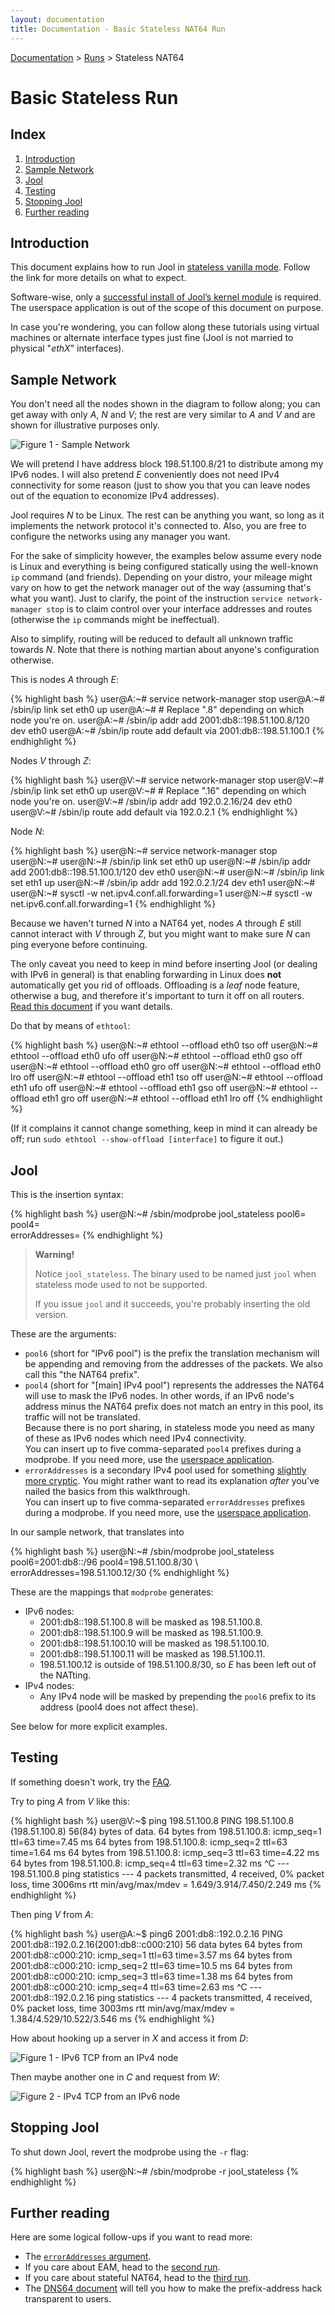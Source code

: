 ```yaml
---
layout: documentation
title: Documentation - Basic Stateless NAT64 Run
---
```


[Documentation](doc-index.html) > [Runs](doc-index.html#runs) > Stateless NAT64

# Basic Stateless Run

## Index

1. [Introduction](#introduction)
2. [Sample Network](#sample-network)
3. [Jool](#jool)
4. [Testing](#testing)
5. [Stopping Jool](#stopping-jool)
6. [Further reading](#further-reading)

## Introduction

This document explains how to run Jool in [stateless vanilla mode](intro-nat64.html#stateless-nat64-vanilla). Follow the link for more details on what to expect.

Software-wise, only a [successful install of Jool’s kernel module](mod-install.html) is required. The userspace application is out of the scope of this document on purpose.

In case you're wondering, you can follow along these tutorials using virtual machines or alternate interface types just fine (Jool is not married to physical "_ethX_" interfaces).

## Sample Network

You don't need all the nodes shown in the diagram to follow along; you can get away with only _A_, _N_ and _V_; the rest are very similar to _A_ and _V_ and are shown for illustrative purposes only.

![Figure 1 - Sample Network](images/intro/network-2vanilla.svg)

We will pretend I have address block 198.51.100.8/21 to distribute among my IPv6 nodes. I will also pretend _E_ conveniently does not need IPv4 connectivity for some reason (just to show you that you can leave nodes out of the equation to economize IPv4 addresses).

Jool requires _N_ to be Linux. The rest can be anything you want, so long as it implements the network protocol it's connected to. Also, you are free to configure the networks using any manager you want.

For the sake of simplicity however, the examples below assume every node is Linux and everything is being configured statically using the well-known `ip` command (and friends). Depending on your distro, your mileage might vary on how to get the network manager out of the way (assuming that's what you want). Just to clarify, the point of the instruction `service network-manager stop` is to claim control over your interface addresses and routes (otherwise the `ip` commands might be ineffectual).

Also to simplify, routing will be reduced to default all unknown traffic towards _N_. Note that there is nothing martian about anyone's configuration otherwise.

This is nodes _A_ through _E_:

{% highlight bash %}
user@A:~# service network-manager stop
user@A:~# /sbin/ip link set eth0 up
user@A:~# # Replace ".8" depending on which node you're on.
user@A:~# /sbin/ip addr add 2001:db8::198.51.100.8/120 dev eth0
user@A:~# /sbin/ip route add default via 2001:db8::198.51.100.1
{% endhighlight %}

Nodes _V_ through _Z_:

{% highlight bash %}
user@V:~# service network-manager stop
user@V:~# /sbin/ip link set eth0 up
user@V:~# # Replace ".16" depending on which node you're on.
user@V:~# /sbin/ip addr add 192.0.2.16/24 dev eth0
user@V:~# /sbin/ip route add default via 192.0.2.1
{% endhighlight %}

Node _N_:

{% highlight bash %}
user@N:~# service network-manager stop
user@N:~# 
user@N:~# /sbin/ip link set eth0 up
user@N:~# /sbin/ip addr add 2001:db8::198.51.100.1/120 dev eth0
user@N:~# 
user@N:~# /sbin/ip link set eth1 up
user@N:~# /sbin/ip addr add 192.0.2.1/24 dev eth1
user@N:~# 
user@N:~# sysctl -w net.ipv4.conf.all.forwarding=1
user@N:~# sysctl -w net.ipv6.conf.all.forwarding=1
{% endhighlight %}

Because we haven't turned _N_ into a NAT64 yet, nodes _A_ through _E_ still cannot interact with _V_ through _Z_, but you might want to make sure _N_ can ping everyone before continuing.

The only caveat you need to keep in mind before inserting Jool (or dealing with IPv6 in general) is that enabling forwarding in Linux does **not** automatically get you rid of offloads. Offloading is a _leaf_ node feature, otherwise a bug, and therefore it's important to turn it off on all routers. [Read this document](misc-offloading.html) if you want details.

Do that by means of `ethtool`:

{% highlight bash %}
user@N:~# ethtool --offload eth0 tso off
user@N:~# ethtool --offload eth0 ufo off
user@N:~# ethtool --offload eth0 gso off
user@N:~# ethtool --offload eth0 gro off
user@N:~# ethtool --offload eth0 lro off
user@N:~# ethtool --offload eth1 tso off
user@N:~# ethtool --offload eth1 ufo off
user@N:~# ethtool --offload eth1 gso off
user@N:~# ethtool --offload eth1 gro off
user@N:~# ethtool --offload eth1 lro off
{% endhighlight %}

(If it complains it cannot change something, keep in mind it can already be off; run `sudo ethtool --show-offload [interface]` to figure it out.)

## Jool

This is the insertion syntax:

{% highlight bash %}
user@N:~# /sbin/modprobe jool_stateless pool6=<IPv6 prefix> pool4=<IPv4 prefixes> \
	errorAddresses=<IPv4 prefixes>
{% endhighlight %}

> **Warning!**
> 
> Notice `jool_stateless`. The binary used to be named just `jool` when stateless mode used to not be supported.
> 
> If you issue `jool` and it succeeds, you're probably inserting the old version.

These are the arguments:

- `pool6` (short for "IPv6 pool") is the prefix the translation mechanism will be appending and removing from the addresses of the packets. We also call this "the NAT64 prefix".
- `pool4` (short for "[main] IPv4 pool") represents the addresses the NAT64 will use to mask the IPv6 nodes. In other words, if an IPv6 node's address minus the NAT64 prefix does not match an entry in this pool, its traffic will not be translated.  
Because there is no port sharing, in stateless mode you need as many of these as IPv6 nodes which need IPv4 connectivity.  
You can insert up to five comma-separated `pool4` prefixes during a modprobe. If you need more, use the [userspace application](usr-flags-pool4.html).  
- `errorAddresses` is a secondary IPv4 pool used for something [slightly more cryptic](TODO). You might rather want to read its explanation _after_ you've nailed the basics from this walkthrough.  
You can insert up to five comma-separated `errorAddresses` prefixes during a modprobe. If you need more, use the [userspace application](usr-flags-TODO.html).

In our sample network, that translates into

{% highlight bash %}
user@N:~# /sbin/modprobe jool_stateless pool6=2001:db8::/96 pool4=198.51.100.8/30 \ 
	errorAddresses=198.51.100.12/30
{% endhighlight %}

These are the mappings that `modprobe` generates:

- IPv6 nodes:
	- 2001:db8::<span class="correlate1">198.51.100.8</span> will be masked as <span class="correlate1">198.51.100.8</span>.
	- 2001:db8::<span class="correlate2">198.51.100.9</span> will be masked as <span class="correlate2">198.51.100.9</span>.
	- 2001:db8::<span class="correlate1">198.51.100.10</span> will be masked as <span class="correlate1">198.51.100.10</span>.
	- 2001:db8::<span class="correlate2">198.51.100.11</span> will be masked as <span class="correlate2">198.51.100.11</span>.
	- 198.51.100.12 is outside of 198.51.100.8/30, so _E_ has been left out of the NATting.
- IPv4 nodes:
	- Any IPv4 node will be masked by prepending the `pool6` prefix to its address (pool4 does not affect these).

See below for more explicit examples.

## Testing

If something doesn't work, try the [FAQ](misc-faq.html).

Try to ping _A_ from _V_ like this:

{% highlight bash %}
user@V:~$ ping 198.51.100.8
PING 198.51.100.8 (198.51.100.8) 56(84) bytes of data.
64 bytes from 198.51.100.8: icmp_seq=1 ttl=63 time=7.45 ms
64 bytes from 198.51.100.8: icmp_seq=2 ttl=63 time=1.64 ms
64 bytes from 198.51.100.8: icmp_seq=3 ttl=63 time=4.22 ms
64 bytes from 198.51.100.8: icmp_seq=4 ttl=63 time=2.32 ms
^C
--- 198.51.100.8 ping statistics ---
4 packets transmitted, 4 received, 0% packet loss, time 3006ms
rtt min/avg/max/mdev = 1.649/3.914/7.450/2.249 ms
{% endhighlight %}

Then ping _V_ from _A_:

{% highlight bash %}
user@A:~$ ping6 2001:db8::192.0.2.16
PING 2001:db8::192.0.2.16(2001:db8::c000:210) 56 data bytes
64 bytes from 2001:db8::c000:210: icmp_seq=1 ttl=63 time=3.57 ms
64 bytes from 2001:db8::c000:210: icmp_seq=2 ttl=63 time=10.5 ms
64 bytes from 2001:db8::c000:210: icmp_seq=3 ttl=63 time=1.38 ms
64 bytes from 2001:db8::c000:210: icmp_seq=4 ttl=63 time=2.63 ms
^C
--- 2001:db8::192.0.2.16 ping statistics ---
4 packets transmitted, 4 received, 0% packet loss, time 3003ms
rtt min/avg/max/mdev = 1.384/4.529/10.522/3.546 ms
{% endhighlight %}

How about hooking up a server in _X_ and access it from _D_:

![Figure 1 - IPv6 TCP from an IPv4 node](images/run-vanilla-firefox-4to6.png)

Then maybe another one in _C_ and request from _W_:

![Figure 2 - IPv4 TCP from an IPv6 node](images/run-vanilla-firefox-6to4.png)

## Stopping Jool

To shut down Jool, revert the modprobe using the `-r` flag:

{% highlight bash %}
user@N:~# /sbin/modprobe -r jool_stateless
{% endhighlight %}

## Further reading

Here are some logical follow-ups if you want to read more:

- The [`errorAddresses` argument](usr-flags-TODO.html).
- If you care about EAM, head to the [second run](mod-run-eam.html).
- If you care about stateful NAT64, head to the [third run](mod-run-stateful.html).
- The [DNS64 document](op-dns64.html) will tell you how to make the prefix-address hack transparent to users.

